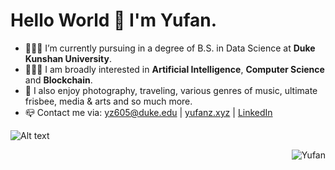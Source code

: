 # Hello World 👋 I'm Yufan. 

<!-- [![LOGO](img/logo.png){: style="height:200px"}](https://yufanz.xyz/) -->

- 👨🏻‍🎓 I’m currently pursuing in a degree of B.S. in Data Science at **Duke Kunshan University**.
- 👨🏻‍💻 I am broadly interested in **Artificial Intelligence**, **Computer Science** and **Blockchain**.
- 🐣 I also enjoy photography, traveling, various genres of music, ultimate frisbee, media & arts and so much more.
- 📪 Contact me via: yz605@duke.edu | [yufanz.xyz](https://yufanz.xyz/) | [LinkedIn](https://www.linkedin.com/in/helloyufan/)

![Alt text](https://spotify-recently-played-readme.vercel.app/api?user=393p86bewg6tgzebw0xgnh680)

<!-- [![Yufan's GitHub stats](https://github-readme-stats.vercel.app/api?username=iamyufan)](https://github.com/anuraghazra/github-readme-stats) -->

<img align="right"  src="https://github-readme-stats.vercel.app/api?username=iamyufan" alt="Yufan" />

<!---
BruceZZZZZZZ/BruceZZZZZZZ is a ✨ special ✨ repository because its `README.md` (this file) appears on your GitHub profile.
You can click the Preview link to take a look at your changes.
--->

